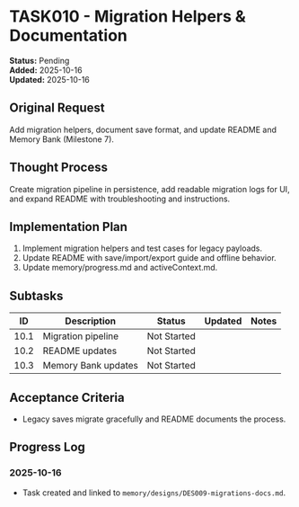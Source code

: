 # TASK010 - Migration Helpers & Documentation

**Status:** Pending  
**Added:** 2025-10-16  
**Updated:** 2025-10-16

## Original Request

Add migration helpers, document save format, and update README and Memory Bank (Milestone 7).

## Thought Process

Create migration pipeline in persistence, add readable migration logs for UI, and expand README with troubleshooting and instructions.

## Implementation Plan

1. Implement migration helpers and test cases for legacy payloads.
1. Update README with save/import/export guide and offline behavior.
1. Update memory/progress.md and activeContext.md.

## Subtasks

| ID | Description | Status | Updated | Notes |
| --- | ----------- | ------ | ------- | ----- |
| 10.1 | Migration pipeline | Not Started |  |  |
| 10.2 | README updates | Not Started |  |  |
| 10.3 | Memory Bank updates | Not Started |  |  |

## Acceptance Criteria

- Legacy saves migrate gracefully and README documents the process.

## Progress Log

### 2025-10-16

- Task created and linked to `memory/designs/DES009-migrations-docs.md`.
